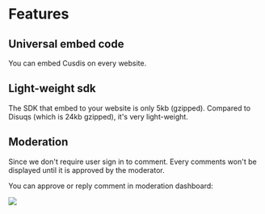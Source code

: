 # Features

## Universal embed code

You can embed Cusdis on every website. 

## Light-weight sdk

The SDK that embed to your website is only 5kb (gzipped). Compared to Disuqs (which is 24kb gzipped), it's very light-weight.

## Moderation

Since we don't require user sign in to comment. Every comments won't be displayed until it is approved by the moderator.

You can approve or reply comment in moderation dashboard:

<img src="https://assets.djyde.com/uPic/OSvAMQ.png?x-oss-process=style/high-optimize" />